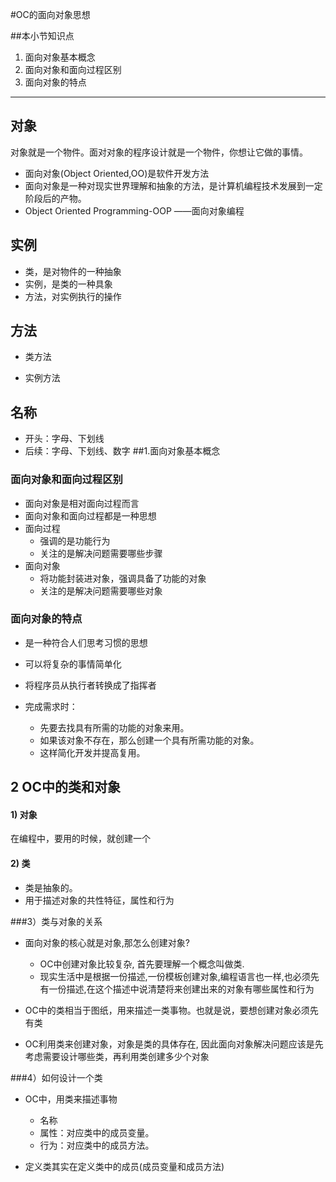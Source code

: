 #OC的面向对象思想

##本小节知识点
1. 面向对象基本概念
2. 面向对象和面向过程区别
3. 面向对象的特点


---


## 对象

对象就是一个物件。面对对象的程序设计就是一个物件，你想让它做的事情。
- 面向对象(Object Oriented,OO)是软件开发方法
- 面向对象是一种对现实世界理解和抽象的方法，是计算机编程技术发展到一定阶段后的产物。
- Object Oriented Programming-OOP ——面向对象编程

## 实例

- 类，是对物件的一种抽象
- 实例，是类的一种具象
- 方法，对实例执行的操作

## 方法
- 类方法

- 实例方法

## 名称
- 开头：字母、下划线
- 后续：字母、下划线、数字
##1.面向对象基本概念



### 面向对象和面向过程区别
-   面向对象是相对面向过程而言
- 面向对象和面向过程都是一种思想
- 面向过程
    + 强调的是功能行为
    + 关注的是解决问题需要哪些步骤
- 面向对象
    + 将功能封装进对象，强调具备了功能的对象
    + 关注的是解决问题需要哪些对象


### 面向对象的特点
- 是一种符合人们思考习惯的思想
- 可以将复杂的事情简单化
- 将程序员从执行者转换成了指挥者

- 完成需求时：
    + 先要去找具有所需的功能的对象来用。
    + 如果该对象不存在，那么创建一个具有所需功能的对象。
    + 这样简化开发并提高复用。


## 2 OC中的类和对象
#### 1\) 对象
在编程中，要用的时候，就创建一个

#### 2\) 类

* 类是抽象的。
* 用于描述对象的共性特征，属性和行为


###3）类与对象的关系
- 面向对象的核心就是对象,那怎么创建对象?
    + OC中创建对象比较复杂, 首先要理解一个概念叫做类.
    + 现实生活中是根据一份描述,一份模板创建对象,编程语言也一样,也必须先有一份描述,在这个描述中说清楚将来创建出来的对象有哪些属性和行为

- OC中的类相当于图纸，用来描述一类事物。也就是说，要想创建对象必须先有类
- OC利用类来创建对象，对象是类的具体存在, 因此面向对象解决问题应该是先考虑需要设计哪些类，再利用类创建多少个对象





###4）如何设计一个类

- OC中，用类来描述事物
    + 名称
    + 属性：对应类中的成员变量。
    + 行为：对应类中的成员方法。

- 定义类其实在定义类中的成员(成员变量和成员方法)

